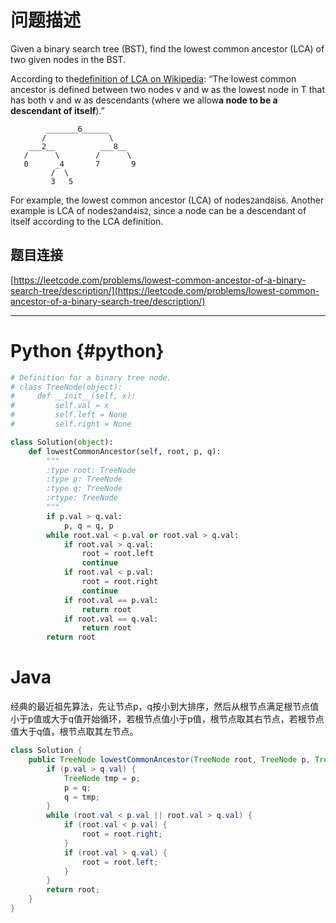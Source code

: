 # 问题描述

Given a binary search tree \(BST\), find the lowest common ancestor \(LCA\) of two given nodes in the BST.

According to the[definition of LCA on Wikipedia](https://en.wikipedia.org/wiki/Lowest_common_ancestor): “The lowest common ancestor is defined between two nodes v and w as the lowest node in T that has both v and w as descendants \(where we allow**a node to be a descendant of itself**\).”

```
        _______6______
       /              \
    ___2__          ___8__
   /      \        /      \
   0      _4       7       9
         /  \
         3   5
```

For example, the lowest common ancestor \(LCA\) of nodes`2`and`8`is`6`. Another example is LCA of nodes`2`and`4`is`2`, since a node can be a descendant of itself according to the LCA definition.

## 题目连接

[https://leetcode.com/problems/lowest-common-ancestor-of-a-binary-search-tree/description/](https://leetcode.com/problems/lowest-common-ancestor-of-a-binary-search-tree/description/)

---

# Python {#python}

```python
# Definition for a binary tree node.
# class TreeNode(object):
#     def __init__(self, x):
#         self.val = x
#         self.left = None
#         self.right = None

class Solution(object):
    def lowestCommonAncestor(self, root, p, q):
        """
        :type root: TreeNode
        :type p: TreeNode
        :type q: TreeNode
        :rtype: TreeNode
        """
        if p.val > q.val:
            p, q = q, p
        while root.val < p.val or root.val > q.val:
            if root.val > q.val:
                root = root.left
                continue
            if root.val < p.val:
                root = root.right
                continue
            if root.val == p.val:
                return root
            if root.val == q.val:
                return root
        return root
```

# Java

经典的最近祖先算法，先让节点p，q按小到大排序，然后从根节点满足根节点值小于p值或大于q值开始循环，若根节点值小于p值，根节点取其右节点，若根节点值大于q值，根节点取其左节点。

```java
class Solution {
    public TreeNode lowestCommonAncestor(TreeNode root, TreeNode p, TreeNode q) {
        if (p.val > q.val) {
            TreeNode tmp = p;
            p = q;
            q = tmp;
        }
        while (root.val < p.val || root.val > q.val) {
            if (root.val < p.val) {
                root = root.right;
            }
            if (root.val > q.val) {
                root = root.left;
            }
        }
        return root;
    }
}
```



